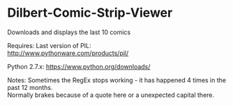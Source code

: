 # Dilbert-Comic-Strip-Viewer
Downloads and displays the last 10 comics

Requires:
  Last version of PIL:  
  http://www.pythonware.com/products/pil/
  
  Python 2.7.x:
  https://www.python.org/downloads/
  
Notes:
  Sometimes the RegEx stops working - it has happened 4 times in the past 12 months.  
  Normally brakes because of a quote here or a unexpected capital there.
  
